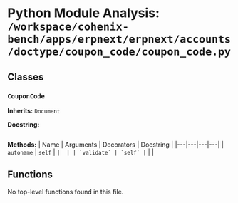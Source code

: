 # Python Module Analysis: `/workspace/cohenix-bench/apps/erpnext/erpnext/accounts/doctype/coupon_code/coupon_code.py`

## Classes

### `CouponCode`
**Inherits:** `Document`


**Docstring:**
```

```

**Methods:**
| Name | Arguments | Decorators | Docstring |
|---|---|---|---|
| `autoname` | `self` | `` |  |
| `validate` | `self` | `` |  |





## Functions

No top-level functions found in this file.
